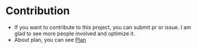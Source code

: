 # Contribution

- If you want to contribute to this project, you can submit pr or issue. I am glad to see more people involved and optimize it.
- About plan, you can see [Plan](/plan.md)